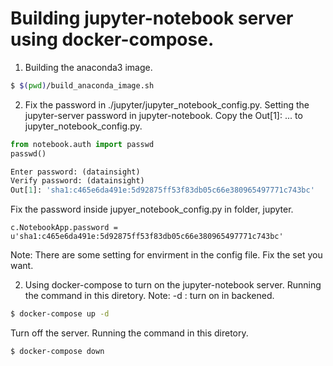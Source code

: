 # Building jupyter-notebook server using docker-compose.

1. Building the anaconda3 image.
```bash
$ $(pwd)/build_anaconda_image.sh
```

2. Fix the password in ./jupyter/jupyter_notebook_config.py.
Setting the jupyter-server password in jupyter-notebook.
Copy the Out[1]: ... to jupyter_notebook_config.py.

```python
from notebook.auth import passwd
passwd()

Enter password: (datainsight)
Verify password: (datainsight)
Out[1]: 'sha1:c465e6da491e:5d92875ff53f83db05c66e380965497771c743bc'
```

Fix the password inside jupyer_notebook_config.py in folder, jupyter.
```
c.NotebookApp.password = u'sha1:c465e6da491e:5d92875ff53f83db05c66e380965497771c743bc'
```

Note:
    There are some setting for envirment in the config file.
    Fix the set you want.

2. Using docker-compose to turn on the jupyter-notebook server.
Running the command in this diretory.
Note:
    -d : turn on in backened.

```bash
$ docker-compose up -d
```

Turn off the server.
Running the command in this diretory.
```bash
$ docker-compose down
```
